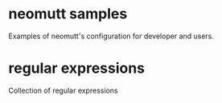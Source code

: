 # neomutt samples
Examples of neomutt's configuration for developer and users.

# regular expressions

Collection of regular expressions


